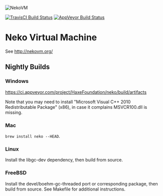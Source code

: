 ![NekoVM](http://nekovm.org/lib/tpl/neko/img/header.jpg)

[![TravisCI Build Status](https://travis-ci.org/HaxeFoundation/neko.svg?branch=master)](https://travis-ci.org/HaxeFoundation/neko)
[![AppVeyor Build Status](https://ci.appveyor.com/api/projects/status/github/HaxeFoundation/neko?branch=master&svg=true)](https://ci.appveyor.com/project/HaxeFoundation/neko)

# Neko Virtual Machine

See http://nekovm.org/

## Nightly Builds

### Windows
https://ci.appveyor.com/project/HaxeFoundation/neko/build/artifacts

Note that you may need to install "Microsoft Visual C++ 2010 Redistributable Package" (x86), in case it complains MSVCR100.dll is missing.

### Mac
`brew install neko --HEAD`.

### Linux
Install the libgc-dev dependency, then build from source.

### FreeBSD
Install the devel/boehm-gc-threaded port or corresponding package, then build from source. See Makefile for additional instructions.

